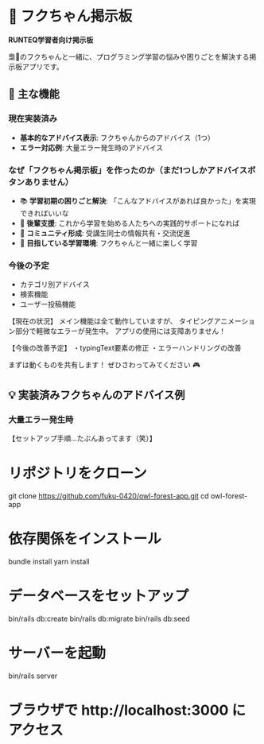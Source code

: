 # 🦉 フクちゃん掲示板

**RUNTEQ学習者向け掲示板**

梟🦉のフクちゃんと一緒に、プログラミング学習の悩みや困りごとを解決する掲示板アプリです。

## 🦉 主な機能
### 現在実装済み
- **基本的なアドバイス表示**: フクちゃんからのアドバイス（1つ）
- **エラー対応例**: 大量エラー発生時のアドバイス

### なぜ「フクちゃん掲示板」を作ったのか（まだ1つしかアドバイスボタンありません）
- 📚 **学習初期の困りごと解決**: 「こんなアドバイスがあれば良かった」を実現できればいいな
- 🤝 **後輩支援**: これから学習を始める人たちへの実践的サポートになれば
- 💬 **コミュニティ形成**: 受講生同士の情報共有・交流促進
- 🦉 **目指している学習環境**: フクちゃんと一緒に楽しく学習


### 今後の予定
- カテゴリ別アドバイス
- 検索機能
- ユーザー投稿機能

【現在の状況】
メイン機能は全て動作していますが、
タイピングアニメーション部分で軽微なエラーが発生中。
アプリの使用には支障ありません！

【今後の改善予定】
・typingText要素の修正
・エラーハンドリングの改善

まずは動くものを共有します！
ぜひさわってみてください 🎮


## 💡 **実装済みフクちゃんのアドバイス例**

### 大量エラー発生時

【セットアップ手順...たぶんあってます（笑）】

# リポジトリをクローン
git clone https://github.com/fuku-0420/owl-forest-app.git
cd owl-forest-app

# 依存関係をインストール
bundle install
yarn install

# データベースをセットアップ
bin/rails db:create
bin/rails db:migrate
bin/rails db:seed

# サーバーを起動
bin/rails server

# ブラウザで http://localhost:3000 にアクセス
